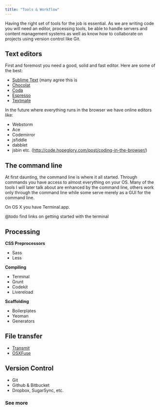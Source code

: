 ```yaml
---
title: "Tools & Workflow"
---
```


Having the right set of tools for the job is essential. As we are writing code you will need an editor, processing tools, be able to handle servers and content management systems as well as know how to collaborate on projects using version control like Git.

## Text editors

First and foremost you need a good, solid and fast editor. Here are some of the best:

- [Sublime Text](http://www.sublimetext.com/) (many agree this is 
- [Chocolat](http://chocolatapp.com/)
- [Coda](http://panic.com/coda/)
- [Espresso](http://macrabbit.com/espresso/)
- [Textmate](http://macromates.com/)

In the future where everything runs in the browser we have online editors like:

- Webstorm
- Ace
- Codemirror
- jsfiddle
- dabblet
- jsbin etc. (http://code.hopeglory.com/post/coding-in-the-browser/)

## The command line

At first daunting, the command line is where it all started. Through commands you have access to almost everything on your OS. Many of the tools I will later talk about are enhanced by the command line, others work only through the command line while some serve merely as a GUI for the command line.

On OS X you have Terminal.app.

@todo find links on getting started with the terminal

## Processing

**CSS Preprocessors**

* Sass
* Less

**Compiling**

* Terminal
* Grunt
* Codekit
* Livereload

**Scaffolding**

* Boilerplates
* Yeoman
* Generators

## File transfer
- [Transmit](http://panic.com/transmit/)
- [OSXFuse](http://osxfuse.github.com/)

## Version Control
- Git
- Github & Bitbucket
- Dropbox, SugarSync, etc.

### See more
